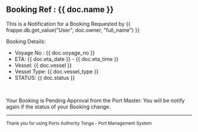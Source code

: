 <div>
<h2>Booking Ref : {{ doc.name }}</h2>
</div>
<p>This is a Notification for a Booking Requested by {{ frappe.db.get_value("User", doc.owner, "full_name") }}
</p>
<p>Booking Details:
<ul>
<li>Voyage No : {{ doc.voyage_no }}</li>
<li>ETA: {{ doc.eta_date }} - {{ doc.eta_time }}</li>
<li>Vessel: {{ doc.vessel }}</li>
<li>Vessel Type: {{ doc.vessel_type }}</li>
<li>STATUS: {{ doc.status }}</li>
</ul>
<br>
<p>
Your Booking is Pending Approval from the Port Master. You will be notify again if the status of your Booking change.
<hr>
<p style="font-size: 85%">
Thank you for using Ports Authority Tonga - Port Management System
</p>